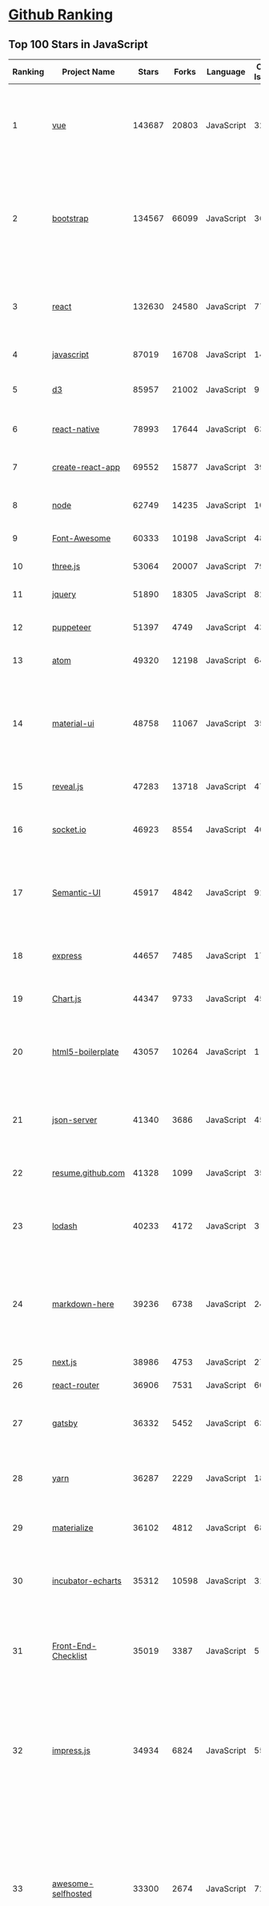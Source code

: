 [Github Ranking](../README.md)
==========

## Top 100 Stars in JavaScript

| Ranking | Project Name | Stars | Forks | Language | Open Issues | Description | Last Commit |
| ------- | ------------ | ----- | ----- | -------- | ----------- | ----------- | ----------- |
| 1 | [vue](https://github.com/vuejs/vue) | 143687 | 20803 | JavaScript | 320 | 🖖 Vue.js is a progressive, incrementally-adoptable JavaScript framework for building UI on the web. | 2019-07-14T15:41:44Z |
| 2 | [bootstrap](https://github.com/twbs/bootstrap) | 134567 | 66099 | JavaScript | 364 | The most popular HTML, CSS, and JavaScript framework for developing responsive, mobile first projects on the web. | 2019-07-14T23:53:41Z |
| 3 | [react](https://github.com/facebook/react) | 132630 | 24580 | JavaScript | 775 | A declarative, efficient, and flexible JavaScript library for building user interfaces. | 2019-07-15T00:38:29Z |
| 4 | [javascript](https://github.com/airbnb/javascript) | 87019 | 16708 | JavaScript | 142 | JavaScript Style Guide | 2019-07-12T17:08:26Z |
| 5 | [d3](https://github.com/d3/d3) | 85957 | 21002 | JavaScript | 9 | Bring data to life with SVG, Canvas and HTML. :bar_chart::chart_with_upwards_trend::tada: | 2019-06-28T04:35:43Z |
| 6 | [react-native](https://github.com/facebook/react-native) | 78993 | 17644 | JavaScript | 631 | A framework for building native apps with React. | 2019-07-14T22:53:57Z |
| 7 | [create-react-app](https://github.com/facebook/create-react-app) | 69552 | 15877 | JavaScript | 398 | Set up a modern web app by running one command. | 2019-07-14T07:24:41Z |
| 8 | [node](https://github.com/nodejs/node) | 62749 | 14235 | JavaScript | 1027 | Node.js JavaScript runtime :sparkles::turtle::rocket::sparkles: | 2019-07-14T22:53:57Z |
| 9 | [Font-Awesome](https://github.com/FortAwesome/Font-Awesome) | 60333 | 10198 | JavaScript | 4812 | The iconic SVG, font, and CSS toolkit | 2019-06-26T13:27:49Z |
| 10 | [three.js](https://github.com/mrdoob/three.js) | 53064 | 20007 | JavaScript | 798 | JavaScript 3D library. | 2019-07-14T09:54:59Z |
| 11 | [jquery](https://github.com/jquery/jquery) | 51890 | 18305 | JavaScript | 82 | jQuery JavaScript Library | 2019-07-03T22:02:09Z |
| 12 | [puppeteer](https://github.com/GoogleChrome/puppeteer) | 51397 | 4749 | JavaScript | 439 | Headless Chrome Node API | 2019-07-15T01:33:50Z |
| 13 | [atom](https://github.com/atom/atom) | 49320 | 12198 | JavaScript | 646 | :atom: The hackable text editor | 2019-07-10T14:53:21Z |
| 14 | [material-ui](https://github.com/mui-org/material-ui) | 48758 | 11067 | JavaScript | 354 | React components for faster and easier web development. Build your own design system, or start with Material Design. | 2019-07-14T23:56:29Z |
| 15 | [reveal.js](https://github.com/hakimel/reveal.js) | 47283 | 13718 | JavaScript | 475 | The HTML Presentation Framework | 2019-07-12T11:39:01Z |
| 16 | [socket.io](https://github.com/socketio/socket.io) | 46923 | 8554 | JavaScript | 403 | Realtime application framework (Node.JS server) | 2019-07-10T12:36:49Z |
| 17 | [Semantic-UI](https://github.com/Semantic-Org/Semantic-UI) | 45917 | 4842 | JavaScript | 914 | Semantic is a UI component framework based around useful principles from natural language. | 2019-07-12T16:13:38Z |
| 18 | [express](https://github.com/expressjs/express) | 44657 | 7485 | JavaScript | 170 | Fast, unopinionated, minimalist web framework for node. | 2019-07-10T19:59:00Z |
| 19 | [Chart.js](https://github.com/chartjs/Chart.js) | 44347 | 9733 | JavaScript | 459 | Simple HTML5 Charts using the <canvas> tag | 2019-07-12T04:13:34Z |
| 20 | [html5-boilerplate](https://github.com/h5bp/html5-boilerplate) | 43057 | 10264 | JavaScript | 1 | A professional front-end template for building fast, robust, and adaptable web apps or sites. | 2019-06-11T02:34:21Z |
| 21 | [json-server](https://github.com/typicode/json-server) | 41340 | 3686 | JavaScript | 452 | Get a full fake REST API with zero coding in less than 30 seconds (seriously) | 2019-07-10T23:08:59Z |
| 22 | [resume.github.com](https://github.com/resume/resume.github.com) | 41328 | 1099 | JavaScript | 35 | Resumes generated using the GitHub informations | 2018-12-29T23:17:05Z |
| 23 | [lodash](https://github.com/lodash/lodash) | 40233 | 4172 | JavaScript | 3 | A modern JavaScript utility library delivering modularity, performance, & extras. | 2019-07-11T05:11:04Z |
| 24 | [markdown-here](https://github.com/adam-p/markdown-here) | 39236 | 6738 | JavaScript | 242 | Google Chrome, Firefox, and Thunderbird extension that lets you write email in Markdown and render it before sending. | 2019-05-11T14:08:34Z |
| 25 | [next.js](https://github.com/zeit/next.js) | 38986 | 4753 | JavaScript | 272 | The React Framework | 2019-07-15T00:26:49Z |
| 26 | [react-router](https://github.com/ReactTraining/react-router) | 36906 | 7531 | JavaScript | 60 | Declarative routing for React | 2019-07-10T19:14:10Z |
| 27 | [gatsby](https://github.com/gatsbyjs/gatsby) | 36332 | 5452 | JavaScript | 631 | Build blazing fast, modern apps and websites with React | 2019-07-15T01:50:50Z |
| 28 | [yarn](https://github.com/yarnpkg/yarn) | 36287 | 2229 | JavaScript | 1886 | 📦🐈 Fast, reliable, and secure dependency management. | 2019-07-13T01:31:18Z |
| 29 | [materialize](https://github.com/Dogfalo/materialize) | 36102 | 4812 | JavaScript | 683 | Materialize, a CSS Framework based on Material Design | 2019-07-13T21:25:12Z |
| 30 | [incubator-echarts](https://github.com/apache/incubator-echarts) | 35312 | 10598 | JavaScript | 3106 | A powerful, interactive charting and visualization library for browser | 2019-07-12T05:34:05Z |
| 31 | [Front-End-Checklist](https://github.com/thedaviddias/Front-End-Checklist) | 35019 | 3387 | JavaScript | 5 | 🗂 The perfect Front-End Checklist for modern websites and meticulous developers | 2019-07-05T20:53:34Z |
| 32 | [impress.js](https://github.com/impress/impress.js) | 34934 | 6824 | JavaScript | 55 | It's a presentation framework based on the power of CSS3 transforms and transitions in modern browsers and inspired by the idea behind prezi.com. | 2019-07-06T08:31:59Z |
| 33 | [awesome-selfhosted](https://github.com/Kickball/awesome-selfhosted) | 33300 | 2674 | JavaScript | 72 | This is a list of Free Software network services and web applications which can be hosted locally. Selfhosting is the process of locally hosting and managing applications instead of renting from SaaS providers. | 2019-07-12T22:21:07Z |
| 34 | [prettier](https://github.com/prettier/prettier) | 32738 | 1823 | JavaScript | 660 | Prettier is an opinionated code formatter. | 2019-07-14T19:28:49Z |
| 35 | [gulp](https://github.com/gulpjs/gulp) | 31313 | 4407 | JavaScript | 21 | The streaming build system | 2019-07-01T15:35:19Z |
| 36 | [nodebestpractices](https://github.com/i0natan/nodebestpractices) | 31276 | 2499 | JavaScript | 35 | :white_check_mark: The largest Node.js best practices list (July 2019) | 2019-07-14T20:19:48Z |
| 37 | [Ghost](https://github.com/TryGhost/Ghost) | 30372 | 6556 | JavaScript | 98 | 👻 The most popular headless Node.js CMS for professional publishing | 2019-07-15T02:26:25Z |
| 38 | [hyper](https://github.com/zeit/hyper) | 30342 | 2485 | JavaScript | 864 | A terminal built on web technologies | 2019-07-11T13:18:50Z |
| 39 | [jQuery-File-Upload](https://github.com/blueimp/jQuery-File-Upload) | 30108 | 8001 | JavaScript | 51 | File Upload widget with multiple file selection, drag&drop support, progress bar, validation and preview images, audio and video for jQuery. Supports cross-domain, chunked and resumable file uploads. Works with any server-side platform (Google App Engine, PHP, Python, Ruby on Rails, Java, etc.) that supports standard HTML form file uploads. | 2019-07-11T13:12:59Z |
| 40 | [awesome-mac](https://github.com/jaywcjlove/awesome-mac) | 30099 | 3455 | JavaScript | 38 |  Now we have become very big, Different from the original idea. Collect premium software in various categories. | 2019-07-12T01:06:02Z |
| 41 | [pm2](https://github.com/Unitech/pm2) | 29731 | 1990 | JavaScript | 716 | Node.js Production Process Manager with a built-in Load Balancer. | 2019-07-03T16:49:12Z |
| 42 | [tech-interview-handbook](https://github.com/yangshun/tech-interview-handbook) | 29032 | 4061 | JavaScript | 5 | 💯 Algorithms study materials, behavioral content and tips for rocking your coding interview | 2019-07-15T01:53:20Z |
| 43 | [realworld](https://github.com/gothinkster/realworld) | 28778 | 1998 | JavaScript | 153 | "The mother of all demo apps" — Exemplary fullstack Medium.com clone powered by React, Angular, Node, Django, and many more 🏅 | 2019-07-14T19:06:25Z |
| 44 | [immutable-js](https://github.com/immutable-js/immutable-js) | 27809 | 1615 | JavaScript | 140 | Immutable persistent data collections for Javascript which increase efficiency and simplicity. | 2019-05-30T14:47:09Z |
| 45 | [backbone](https://github.com/jashkenas/backbone) | 27510 | 5696 | JavaScript | 85 | Give your JS App some Backbone with Models, Views, Collections, and Events | 2019-05-13T13:07:23Z |
| 46 | [slate](https://github.com/lord/slate) | 27432 | 17103 | JavaScript | 35 | Beautiful static documentation for your API | 2019-07-09T07:40:38Z |
| 47 | [pdf.js](https://github.com/mozilla/pdf.js) | 27272 | 6483 | JavaScript | 616 | PDF Reader in JavaScript | 2019-07-14T21:01:28Z |
| 48 | [hexo](https://github.com/hexojs/hexo) | 27200 | 3612 | JavaScript | 209 | A fast, simple & powerful blog framework, powered by Node.js. | 2019-07-14T07:44:40Z |
| 49 | [hackathon-starter](https://github.com/sahat/hackathon-starter) | 27061 | 5610 | JavaScript | 14 | A boilerplate for Node.js web applications | 2019-07-15T00:47:14Z |
| 50 | [fullPage.js](https://github.com/alvarotrigo/fullPage.js) | 26955 | 6441 | JavaScript | 130 | fullPage plugin by Alvaro Trigo. Create full screen pages fast and simple | 2019-07-10T23:50:14Z |
| 51 | [clipboard.js](https://github.com/zenorocha/clipboard.js) | 26489 | 3140 | JavaScript | 66 | :scissors: Modern copy to clipboard. No Flash. Just 3kb gzipped :clipboard: | 2019-06-03T12:57:01Z |
| 52 | [async](https://github.com/caolan/async) | 25800 | 2325 | JavaScript | 2 | Async utilities for node and the browser | 2019-07-14T23:31:22Z |
| 53 | [todomvc](https://github.com/tastejs/todomvc) | 25617 | 13458 | JavaScript | 155 | Helping you select an MV* framework - Todo apps for React.js, Ember.js, Angular, and many more | 2019-07-06T14:55:32Z |
| 54 | [pixi.js](https://github.com/pixijs/pixi.js) | 25553 | 3623 | JavaScript | 102 | The HTML5 Creation Engine: Create beautiful digital content with the fastest, most flexible 2D WebGL renderer. | 2019-07-14T22:00:41Z |
| 55 | [video.js](https://github.com/videojs/video.js) | 25500 | 6040 | JavaScript | 198 | Video.js - open source HTML5 & Flash video player | 2019-07-14T17:45:31Z |
| 56 | [Leaflet](https://github.com/Leaflet/Leaflet) | 25261 | 4113 | JavaScript | 451 |  :leaves: JavaScript library for mobile-friendly interactive maps | 2019-07-12T14:51:06Z |
| 57 | [incubator-superset](https://github.com/apache/incubator-superset) | 25160 | 4849 | JavaScript | 274 | Apache Superset (incubating) is a modern, enterprise-ready business intelligence web application | 2019-07-14T15:38:12Z |
| 58 | [phaser](https://github.com/photonstorm/phaser) | 25141 | 5975 | JavaScript | 197 | Phaser is a fun, free and fast 2D game framework for making HTML5 games for desktop and mobile web browsers, supporting Canvas and WebGL rendering. | 2019-07-14T15:25:11Z |
| 59 | [styled-components](https://github.com/styled-components/styled-components) | 24776 | 1459 | JavaScript | 82 | Visual primitives for the component age. Use the best bits of ES6 and CSS to style your apps without stress 💅 | 2019-07-10T23:59:35Z |
| 60 | [awesome-react-native](https://github.com/jondot/awesome-react-native) | 24697 | 3020 | JavaScript | 15 | Awesome React Native components, news, tools, and learning material! | 2019-07-11T07:36:54Z |
| 61 | [underscore](https://github.com/jashkenas/underscore) | 24679 | 5408 | JavaScript | 123 | JavaScript's utility _ belt | 2019-05-28T13:42:14Z |
| 62 | [slick](https://github.com/kenwheeler/slick) | 24112 | 4866 | JavaScript | 1108 | the last carousel you'll ever need | 2019-07-13T19:29:30Z |
| 63 | [mermaid](https://github.com/knsv/mermaid) | 24105 | 1451 | JavaScript | 259 | Generation of diagram and flowchart from text in a similar manner as markdown | 2019-07-14T17:37:20Z |
| 64 | [clean-code-javascript](https://github.com/ryanmcdermott/clean-code-javascript) | 23865 | 2615 | JavaScript | 25 | :bathtub: Clean Code concepts adapted for JavaScript | 2019-03-24T21:13:45Z |
| 65 | [select2](https://github.com/select2/select2) | 23749 | 5641 | JavaScript | 73 | Select2 is a jQuery based replacement for select boxes. It supports searching, remote data sets, and infinite scrolling of results. | 2019-07-10T00:58:17Z |
| 66 | [Rocket.Chat](https://github.com/RocketChat/Rocket.Chat) | 23401 | 5024 | JavaScript | 2329 | The ultimate Free Open Source Solution for team communications. | 2019-07-15T00:23:16Z |
| 67 | [quill](https://github.com/quilljs/quill) | 23382 | 1782 | JavaScript | 592 | Quill is a modern WYSIWYG editor built for compatibility and extensibility. | 2019-07-12T21:33:31Z |
| 68 | [preact](https://github.com/preactjs/preact) | 23153 | 1209 | JavaScript | 119 | ⚛️ Fast 3kB React alternative with the same modern API. Components & Virtual DOM. | 2019-07-13T11:11:49Z |
| 69 | [request](https://github.com/request/request) | 22960 | 2692 | JavaScript | 242 | 🏊🏾 Simplified HTTP request client. | 2019-06-09T00:26:43Z |
| 70 | [react-boilerplate](https://github.com/react-boilerplate/react-boilerplate) | 22928 | 4595 | JavaScript | 16 | :fire: A highly scalable, offline-first foundation with the best developer experience and a focus on performance and best practices. | 2019-07-12T13:48:03Z |
| 71 | [fetch](https://github.com/github/fetch) | 22323 | 2109 | JavaScript | 10 | A window.fetch JavaScript polyfill. | 2019-05-24T11:04:10Z |
| 72 | [dayjs](https://github.com/iamkun/dayjs) | 22311 | 1028 | JavaScript | 46 | ⏰ Day.js 2KB immutable date library alternative to Moment.js with the same modern API | 2019-07-15T02:19:35Z |
| 73 | [vue-cli](https://github.com/vuejs/vue-cli) | 21691 | 3676 | JavaScript | 363 | 🛠️ Standard Tooling for Vue.js Development | 2019-07-14T15:12:49Z |
| 74 | [standard](https://github.com/standard/standard) | 21566 | 1634 | JavaScript | 72 | 🌟 JavaScript Style Guide, with linter & automatic code fixer | 2019-07-12T21:26:41Z |
| 75 | [ember.js](https://github.com/emberjs/ember.js) | 21100 | 4171 | JavaScript | 277 | Ember.js - A JavaScript framework for creating ambitious web applications | 2019-07-14T03:35:46Z |
| 76 | [gitbook](https://github.com/GitbookIO/gitbook) | 20979 | 3012 | JavaScript | 1002 | 📝 Modern documentation format and toolchain using Git and Markdown | 2019-05-09T18:18:30Z |
| 77 | [vuex](https://github.com/vuejs/vuex) | 20975 | 6793 | JavaScript | 142 | 🗃️ Centralized State Management for Vue.js. | 2019-07-08T14:35:44Z |
| 78 | [sails](https://github.com/balderdashy/sails) | 20674 | 1847 | JavaScript | 273 | Realtime MVC Framework for Node.js | 2019-07-09T19:49:13Z |
| 79 | [swiper](https://github.com/nolimits4web/swiper) | 20352 | 7413 | JavaScript | 196 | Most modern mobile touch slider with hardware accelerated transitions | 2019-07-12T22:30:29Z |
| 80 | [hammer.js](https://github.com/hammerjs/hammer.js) | 20261 | 2542 | JavaScript | 270 | A javascript library for multi-touch gestures :// You can touch this | 2019-07-09T18:30:30Z |
| 81 | [nativefier](https://github.com/jiahaog/nativefier) | 20153 | 1164 | JavaScript | 163 | Make any web page a desktop application | 2019-04-19T20:15:00Z |
| 82 | [front-end-interview-handbook](https://github.com/yangshun/front-end-interview-handbook) | 20139 | 2610 | JavaScript | 21 | 🕸 Almost complete answers to "Front-end Job Interview Questions" which you can use to interview potential candidates, test yourself or completely ignore | 2019-06-07T07:11:12Z |
| 83 | [vuetify](https://github.com/vuetifyjs/vuetify) | 20094 | 2331 | JavaScript | 633 | 🐉 Material Component Framework for Vue.js 2 | 2019-07-15T02:17:10Z |
| 84 | [ace](https://github.com/ajaxorg/ace) | 20040 | 4401 | JavaScript | 661 | Ace (Ajax.org Cloud9 Editor) | 2019-07-14T20:45:15Z |
| 85 | [cheerio](https://github.com/cheeriojs/cheerio) | 19904 | 1271 | JavaScript | 201 | Fast, flexible, and lean implementation of core jQuery designed specifically for the server. | 2019-07-14T14:10:51Z |
| 86 | [webtorrent](https://github.com/webtorrent/webtorrent) | 19879 | 1904 | JavaScript | 101 | ⚡️ Streaming torrent client for the web | 2019-07-12T21:36:51Z |
| 87 | [marked](https://github.com/markedjs/marked) | 19847 | 2583 | JavaScript | 83 | A markdown parser and compiler. Built for speed. | 2019-07-14T23:16:52Z |
| 88 | [RxJS](https://github.com/Reactive-Extensions/RxJS) | 19688 | 2265 | JavaScript | 288 | The Reactive Extensions for JavaScript | 2018-04-18T20:17:39Z |
| 89 | [faker.js](https://github.com/Marak/faker.js) | 19620 | 1562 | JavaScript | 257 | generate massive amounts of realistic fake data in Node.js and the browser | 2019-07-12T09:19:03Z |
| 90 | [particles.js](https://github.com/VincentGarreau/particles.js) | 19486 | 3319 | JavaScript | 271 | A lightweight JavaScript library for creating particles | 2019-01-23T06:24:29Z |
| 91 | [react-starter-kit](https://github.com/kriasoft/react-starter-kit) | 19337 | 3884 | JavaScript | 488 | React Starter Kit — isomorphic web app boilerplate (Node.js, Express, GraphQL, React.js, Babel, PostCSS, Webpack, Browsersync) | 2019-07-03T04:12:13Z |
| 92 | [dragula](https://github.com/bevacqua/dragula) | 19125 | 1642 | JavaScript | 214 | :ok_hand: Drag and drop so simple it hurts | 2019-01-23T22:25:06Z |
| 93 | [mongoose](https://github.com/Automattic/mongoose) | 18975 | 2627 | JavaScript | 281 | MongoDB object modeling designed to work in an asynchronous environment. | 2019-07-14T23:36:35Z |
| 94 | [PhotoSwipe](https://github.com/dimsemenov/PhotoSwipe) | 18809 | 2830 | JavaScript | 525 | JavaScript image gallery for mobile and desktop, modular, framework independent | 2019-07-14T03:33:57Z |
| 95 | [date-fns](https://github.com/date-fns/date-fns) | 18466 | 756 | JavaScript | 146 | ⏳ Modern JavaScript date utility library ⌛️ | 2019-07-11T12:38:44Z |
| 96 | [pug](https://github.com/pugjs/pug) | 18407 | 1900 | JavaScript | 218 | Pug – robust, elegant, feature rich template engine for Node.js | 2019-07-12T08:25:15Z |
| 97 | [bluebird](https://github.com/petkaantonov/bluebird) | 18398 | 2286 | JavaScript | 82 | :bird: :zap: Bluebird is a full featured promise library with unmatched performance. | 2019-07-12T00:38:04Z |
| 98 | [redux-saga](https://github.com/redux-saga/redux-saga) | 18309 | 1588 | JavaScript | 113 | An alternative side effect model for Redux apps | 2019-07-14T16:21:49Z |
| 99 | [wepy](https://github.com/Tencent/wepy) | 18302 | 2667 | JavaScript | 227 | 小程序组件化开发框架 | 2019-07-14T10:07:29Z |
| 100 | [mocha](https://github.com/mochajs/mocha) | 18113 | 2449 | JavaScript | 311 | ☕️ simple, flexible, fun javascript test framework for node.js & the browser | 2019-07-15T02:40:08Z |

